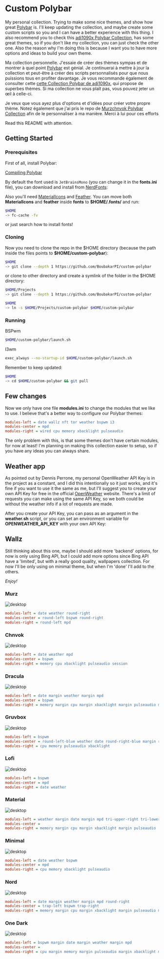 # Custom Polybar

My personal collection. Trying to make some nice themes, and show how great [Polybar](https://github.com/polybar/polybar) is. I'll keep updating the collection, and maybe create some custom scripts so you and I can have a better experience with this thing. I also recommend you to check this [adi1090x Polybar Collection](https://github.com/adi1090x/polybar-themes), has some great themes, so if you don't like my collection, you can just check the other one. Also the reason why I'm doing this is because I want you to have more options and ideas to build your own theme.

Ma collection personnelle. J'essaie de créer des thèmes sympas et de montrer à quel point [Polybar](https://github.com/polybar/polybar) est génial. Je continuerai à mettre à jour la collection et peut-être à créer des scripts personnalisés pour que nous puissions tous en profiter davantage. Je vous recommande également de consulter cette [cette Collection Polybar de adi1090x](https://github.com/adi1090x/polybar-themes), qui propose de superbes thèmes. Si ma collection ne vous plaît pas, vous pouvez jeter un œil à celle-ci.

Je veux que vous ayez plus d'options et d'idées pour créer votre propre thème. Notez également que j'ai pris le repo de [Murzchnvok Polybar Collection](https://github.com/Murzchnvok/polybar-collection) afin de le personnaliser à ma manière.
Merci à lui pour ces efforts

Read this README with attention.

## Getting Started

### Prerequisites

First of all, install Polybar:

[Compiling Polybar](https://github.com/polybar/polybar/wiki/Compiling)

By default the font used is `JetBrainsMono` (you can change it in the **fonts.ini** file), you can download and install from [NerdFonts](https://www.nerdfonts.com/font-downloads):

Also you'll need [MaterialIcons](https://github.com/google/material-design-icons) and [Feather](https://feathericons.com/).
You can move both **MaterialIcons** and **feather** inside **fonts** to **$HOME/.fonts/** and run:

```bash
$HOME
-> fc-cache -fv
```

or just search how to install fonts!

### Cloning

Now you need to clone the repo in the \$HOME directory (because the path inside the files points to **$HOME/custom-polybar**):

```bash
$HOME
-> git clone --depth 1 https://github.com/BoubakarPI/custom-polybar
```

or clone to other directory and create a symlink of the folder in the \$HOME directory:

```bash
$HOME/Projects
-> git clone --depth 1 https://github.com/BoubakarPI/custom-polybar

$HOME
-> ln -s $HOME/Projects/custom-polybar $HOME/custom-polybar
```

### Running

BSPwm

```bash
$HOME/custom-polybar/launch.sh
```

I3wm

```bash
exec_always --no-startup-id $HOME/custom-polybar/launch.sh
```

Remember to keep updated:

```bash
$HOME
-> cd $HOME/custom-polybar && git pull
```

## Few changes

Now we only have one file **modules.ini** to change the modules that we like to use. I believe that's a better way to configure our Polybar themes:

```ini
modules-left = date wallz nft tor weather bspwm i3
modules-center = mpd
modules-right = wired cpu memory xbacklight pulseaudio
```

The only problem with this, is that some themes don't have certain modules, for now at least! I'm planning on making this collection easier to setup, so if you have any ideas you can always share.

## Weather app

As pointed out by Dennis Perrone, my personal OpenWeather API Key is in the project as a constant, and I did this intentionally so it just works, and it's fine if you want to use it the same as me, but I'll suggest you to create your own API Key for free in the official [OpenWeather](https://openweathermap.org/api) website. There's a limit of requests you can make using the same API Key, so we both could be without the weather info if a lot of requests are made.

After you create your API Key, you can pass as an argument in the **weather.sh** script, or you can set an environment variable for **OPENWEATHER_API_KEY** with your own API Key:

## Wallz

Still thinking about this one, maybe I should add more 'backend' options, for now is only using Bing API, but I could add more options since Bing API have a 'limited', but with a really good quality, wallpapers collection. For now I'll be only using on minimal theme, but when I'm 'done' I'll add to the others.


_Enjoy!_

### Murz

![desktop](screenshots/murz/desktop.png)

```ini
modules-left = date weather round-right
modules-center = round-left bspwm round-right
modules-right = round-left mpd
```

### Chnvok

![desktop](screenshots/chnvok/desktop.png)

```ini
modules-left = date weather mpd
modules-center = bspwm
modules-right = memory cpu xbacklight pulseaudio session
```

### Dracula

![desktop](screenshots/dracula/desktop.png)

```ini
modules-left = date margin weather margin mpd
modules-center = bspwm
modules-right = memory margin cpu margin xbacklight margin pulseaudio margin battery margin session
```

### Gruvbox

![desktop](screenshots/gruvbox/desktop.png)

```ini
modules-left = bspwm
modules-center = round-left-blue weather date round-right-blue margin round-left mpd round-right
modules-right = cpu memory pulseaudio xbacklight
```

### Lofi

![desktop](screenshots/lofi/desktop.png)

```ini
modules-left = bspwm
modules-center = mpd
modules-right = date weather
```

### Material

![desktop](screenshots/material/desktop.png)

```ini
modules-left = weather margin date margin mpd tri-upper-right tri-lower-left bspwm tri-upper-right
modules-center =
modules-right = memory margin cpu margin xbacklight margin pulseaudio
```

### Minimal

![desktop](screenshots/minimal/desktop.png)

```ini
modules-left = date weather bspwm
modules-center = mpd
modules-right = cpu memory xbacklight pulseaudio
```

### Nord

![desktop](screenshots/nord/desktop.png)

```ini
modules-left = date margin weather margin mpd round-right
modules-center = trap-left bspwm trap-right
modules-right = memory margin cpu margin xbacklight margin pulseaudio margin wallz margin session
```

### One Dark

![desktop](screenshots/onedark/desktop.png)

```ini
modules-left = bspwm margin date margin weather margin mpd
modules-center =
modules-right = cpu margin memory margin pulseaudio margin xbacklight margin wallz margin session
```
